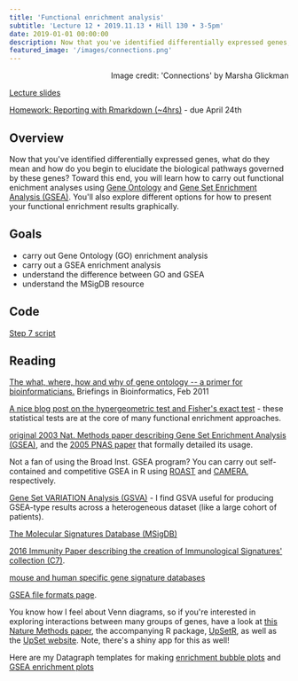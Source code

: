 ```yaml
---
title: 'Functional enrichment analysis'
subtitle: 'Lecture 12 • 2019.11.13 • Hill 130 • 3-5pm'
date: 2019-01-01 00:00:00
description: Now that you've identified differentially expressed genes, what do they mean and how do you begin to elucidate the biological pathways governed by these genes?  To address this question, in this class you'll learn how to carry out functional enichment analyses using Gene Ontology and Gene Set Enrichment methods.  You'll also explore different options for how to present your functional enrichment results.
featured_image: '/images/connections.png'
---
```


<div style="text-align: right"> Image credit: 'Connections' by Marsha Glickman </div>

[Lecture slides](https://www.icloud.com/keynote/0Naa63iYXqX4nTRUq2PF0Rfpg#Lecture11%5FFunctionalEnrichment)

[Homework: Reporting with Rmarkdown (~4hrs)](https://www.datacamp.com/courses/reporting-with-r-markdown) - due April 24th


## Overview

Now that you've identified differentially expressed genes, what do they mean and how do you begin to elucidate the biological pathways governed by these genes?  Toward this end, you will learn how to carry out functional enichment analyses using [Gene Ontology](http://geneontology.org/) and [Gene Set Enrichment Analysis (GSEA)](http://software.broadinstitute.org/gsea/index.jsp).  You'll also explore  different options for how to present your functional enrichment results graphically.

## Goals

* carry out Gene Ontology (GO) enrichment analysis
* carry out a GSEA enrichment analysis
* understand the difference between GO and GSEA
* understand the MSigDB resource

## Code

[Step 7 script](http://DIYtranscriptomics.github.io/Code/files/Step7_functionalEnrichment.R)

## Reading

[The what, where, how and why of gene ontology -- a primer for bioinformaticians.](http://DIYtranscriptomics.github.io/Reading/files/GO.pdf)  Briefings in Bioinformatics, Feb 2011

[A nice blog post on the hypergeometric test and Fisher's exact test](httP;//mengnote.blogspot.com/2012/12/calculate-correct-hypergeometric-p.html) - these statistical tests are at the core of many functional enrichment approaches.

[original 2003 Nat. Methods paper describing Gene Set Enrichment Analysis (GSEA)](http://DIYtranscriptomics.github.io/Reading/files/Mootha2003_GSEA.pdf), and the [2005 PNAS paper](http://mootha.med.harvard.edu/PubPDFs/Subramanian2005.pdf) that formally detailed its usage.

Not a fan of using the Broad Inst. GSEA program?  You can carry out self-contained and competitive GSEA in R using [ROAST](http://DIYtranscriptomics.github.io/Reading/files/ROAST.pdf) and [CAMERA](http://DIYtranscriptomics.github.io/Reading/files/CAMERA.pdf), respectively.

[Gene Set VARIATION Analysis (GSVA)](http://DIYtranscriptomics.github.io/Reading/files/GSVA.pdf) -  I find GSVA useful for producing GSEA-type results across a heterogeneous dataset (like a large cohort of patients).

[The Molecular Signatures Database (MSigDB)](http://software.broadinstitute.org/gsea/msigdb)

[2016 Immunity Paper describing the creation of Immunological Signatures' collection (C7)](http://DIYtranscriptomics.github.io/Reading/files/ImmuneSigDB.pdf).

[mouse and human specific gene signature databases](http://bioinf.wehi.edu.au/software/MSigDB/)

[GSEA file formats page](http://www.broadinstitute.org/cancer/software/gsea/wiki/index.php/Data_formats).

You know how I feel about Venn diagrams, so if you're interested in exploring interactions between many groups of genes, have a look at [this Nature Methods paper](http://DIYtranscriptomics.github.io/Reading/files/upSet_plot.pdf), the accompanying R package, [UpSetR](https://cran.r-project.org/web/packages/UpSetR/README.html), as well as the [UpSet website](http://caleydo.org/tools/upset/).  Note, there's a shiny app for this as well!

Here are my Datagraph templates for making [enrichment bubble plots](https://drive.google.com/drive/folders/1J1Fvw-73BjXYnStvAv7XIkK3FqI6dsMe?usp=sharing) and [GSEA enrichment plots](https://drive.google.com/drive/folders/1uzP1EvJ1c5qCMZI_SwVa7Lz8qUa1OubM?usp=sharing)